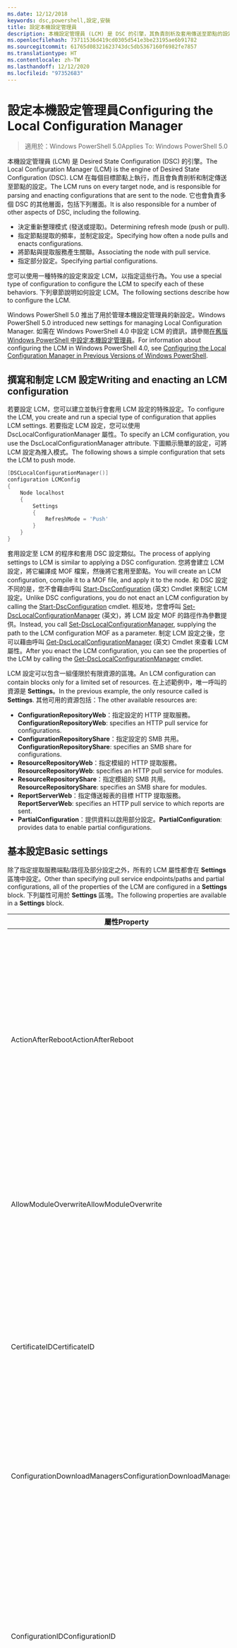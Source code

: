 ```yaml
---
ms.date: 12/12/2018
keywords: dsc,powershell,設定,安裝
title: 設定本機設定管理員
description: 本機設定管理員 (LCM) 是 DSC 的引擎，其負責剖析及套用傳送至節點的設定。
ms.openlocfilehash: 73711536d419cd0305d541e3be23195ae6b91782
ms.sourcegitcommit: 61765d08321623743dc5db5367160f6982fe7857
ms.translationtype: HT
ms.contentlocale: zh-TW
ms.lasthandoff: 12/12/2020
ms.locfileid: "97352683"
---
```

# <a name="configuring-the-local-configuration-manager"></a><span data-ttu-id="28ead-104">設定本機設定管理員</span><span class="sxs-lookup"><span data-stu-id="28ead-104">Configuring the Local Configuration Manager</span></span>

> <span data-ttu-id="28ead-105">適用於：Windows PowerShell 5.0</span><span class="sxs-lookup"><span data-stu-id="28ead-105">Applies To: Windows PowerShell 5.0</span></span>

<span data-ttu-id="28ead-106">本機設定管理員 (LCM) 是 Desired State Configuration (DSC) 的引擎。</span><span class="sxs-lookup"><span data-stu-id="28ead-106">The Local Configuration Manager (LCM) is the engine of Desired State Configuration (DSC).</span></span> <span data-ttu-id="28ead-107">LCM 在每個目標節點上執行，而且會負責剖析和制定傳送至節點的設定。</span><span class="sxs-lookup"><span data-stu-id="28ead-107">The LCM runs on every target node, and is responsible for parsing and enacting configurations that are sent to the node.</span></span> <span data-ttu-id="28ead-108">它也會負責多個 DSC 的其他層面，包括下列層面。</span><span class="sxs-lookup"><span data-stu-id="28ead-108">It is also responsible for a number of other aspects of DSC, including the following.</span></span>

- <span data-ttu-id="28ead-109">決定重新整理模式 (發送或提取)。</span><span class="sxs-lookup"><span data-stu-id="28ead-109">Determining refresh mode (push or pull).</span></span>
- <span data-ttu-id="28ead-110">指定節點提取的頻率，並制定設定。</span><span class="sxs-lookup"><span data-stu-id="28ead-110">Specifying how often a node pulls and enacts configurations.</span></span>
- <span data-ttu-id="28ead-111">將節點與提取服務產生關聯。</span><span class="sxs-lookup"><span data-stu-id="28ead-111">Associating the node with pull service.</span></span>
- <span data-ttu-id="28ead-112">指定部分設定。</span><span class="sxs-lookup"><span data-stu-id="28ead-112">Specifying partial configurations.</span></span>

<span data-ttu-id="28ead-113">您可以使用一種特殊的設定來設定 LCM，以指定這些行為。</span><span class="sxs-lookup"><span data-stu-id="28ead-113">You use a special type of configuration to configure the LCM to specify each of these behaviors.</span></span> <span data-ttu-id="28ead-114">下列章節說明如何設定 LCM。</span><span class="sxs-lookup"><span data-stu-id="28ead-114">The following sections describe how to configure the LCM.</span></span>

<span data-ttu-id="28ead-115">Windows PowerShell 5.0 推出了用於管理本機設定管理員的新設定。</span><span class="sxs-lookup"><span data-stu-id="28ead-115">Windows PowerShell 5.0 introduced new settings for managing Local Configuration Manager.</span></span> <span data-ttu-id="28ead-116">如需在 Windows PowerShell 4.0 中設定 LCM 的資訊，請參閱[在舊版 Windows PowerShell 中設定本機設定管理員](metaconfig4.md)。</span><span class="sxs-lookup"><span data-stu-id="28ead-116">For information about configuring the LCM in Windows PowerShell 4.0, see [Configuring the Local Configuration Manager in Previous Versions of Windows PowerShell](metaconfig4.md).</span></span>

## <a name="writing-and-enacting-an-lcm-configuration"></a><span data-ttu-id="28ead-117">撰寫和制定 LCM 設定</span><span class="sxs-lookup"><span data-stu-id="28ead-117">Writing and enacting an LCM configuration</span></span>

<span data-ttu-id="28ead-118">若要設定 LCM，您可以建立並執行會套用 LCM 設定的特殊設定。</span><span class="sxs-lookup"><span data-stu-id="28ead-118">To configure the LCM, you create and run a special type of configuration that applies LCM settings.</span></span>
<span data-ttu-id="28ead-119">若要指定 LCM 設定，您可以使用 DscLocalConfigurationManager 屬性。</span><span class="sxs-lookup"><span data-stu-id="28ead-119">To specify an LCM configuration, you use the DscLocalConfigurationManager attribute.</span></span> <span data-ttu-id="28ead-120">下圖顯示簡單的設定，可將 LCM 設定為推入模式。</span><span class="sxs-lookup"><span data-stu-id="28ead-120">The following shows a simple configuration that sets the LCM to push mode.</span></span>

```powershell
[DSCLocalConfigurationManager()]
configuration LCMConfig
{
    Node localhost
    {
        Settings
        {
            RefreshMode = 'Push'
        }
    }
}
```

<span data-ttu-id="28ead-121">套用設定至 LCM 的程序和套用 DSC 設定類似。</span><span class="sxs-lookup"><span data-stu-id="28ead-121">The process of applying settings to LCM is similar to applying a DSC configuration.</span></span> <span data-ttu-id="28ead-122">您將會建立 LCM 設定，將它編譯成 MOF 檔案，然後將它套用至節點。</span><span class="sxs-lookup"><span data-stu-id="28ead-122">You will create an LCM configuration, compile it to a MOF file, and apply it to the node.</span></span> <span data-ttu-id="28ead-123">和 DSC 設定不同的是，您不會藉由呼叫 [Start-DscConfiguration](/powershell/module/psdesiredstateconfiguration/start-dscconfiguration) \(英文\) Cmdlet 來制定 LCM 設定。</span><span class="sxs-lookup"><span data-stu-id="28ead-123">Unlike DSC configurations, you do not enact an LCM configuration by calling the [Start-DscConfiguration](/powershell/module/psdesiredstateconfiguration/start-dscconfiguration) cmdlet.</span></span> <span data-ttu-id="28ead-124">相反地，您會呼叫 [Set-DscLocalConfigurationManager](/powershell/module/PSDesiredStateConfiguration/Set-DscLocalConfigurationManager) \(英文\)，將 LCM 設定 MOF 的路徑作為參數提供。</span><span class="sxs-lookup"><span data-stu-id="28ead-124">Instead, you call [Set-DscLocalConfigurationManager](/powershell/module/PSDesiredStateConfiguration/Set-DscLocalConfigurationManager), supplying the path to the LCM configuration MOF as a parameter.</span></span> <span data-ttu-id="28ead-125">制定 LCM 設定之後，您可以藉由呼叫 [Get-DscLocalConfigurationManager](/powershell/module/PSDesiredStateConfiguration/Get-DscLocalConfigurationManager) \(英文\) Cmdlet 來查看 LCM 屬性。</span><span class="sxs-lookup"><span data-stu-id="28ead-125">After you enact the LCM configuration, you can see the properties of the LCM by calling the [Get-DscLocalConfigurationManager](/powershell/module/PSDesiredStateConfiguration/Get-DscLocalConfigurationManager) cmdlet.</span></span>

<span data-ttu-id="28ead-126">LCM 設定可以包含一組僅限於有限資源的區塊。</span><span class="sxs-lookup"><span data-stu-id="28ead-126">An LCM configuration can contain blocks only for a limited set of resources.</span></span> <span data-ttu-id="28ead-127">在上述範例中，唯一呼叫的資源是 **Settings**。</span><span class="sxs-lookup"><span data-stu-id="28ead-127">In the previous example, the only resource called is **Settings**.</span></span> <span data-ttu-id="28ead-128">其他可用的資源包括：</span><span class="sxs-lookup"><span data-stu-id="28ead-128">The other available resources are:</span></span>

- <span data-ttu-id="28ead-129">**ConfigurationRepositoryWeb**：指定設定的 HTTP 提取服務。</span><span class="sxs-lookup"><span data-stu-id="28ead-129">**ConfigurationRepositoryWeb**: specifies an HTTP pull service for configurations.</span></span>
- <span data-ttu-id="28ead-130">**ConfigurationRepositoryShare**：指定設定的 SMB 共用。</span><span class="sxs-lookup"><span data-stu-id="28ead-130">**ConfigurationRepositoryShare**: specifies an SMB share for configurations.</span></span>
- <span data-ttu-id="28ead-131">**ResourceRepositoryWeb**：指定模組的 HTTP 提取服務。</span><span class="sxs-lookup"><span data-stu-id="28ead-131">**ResourceRepositoryWeb**: specifies an HTTP pull service for modules.</span></span>
- <span data-ttu-id="28ead-132">**ResourceRepositoryShare**：指定模組的 SMB 共用。</span><span class="sxs-lookup"><span data-stu-id="28ead-132">**ResourceRepositoryShare**: specifies an SMB share for modules.</span></span>
- <span data-ttu-id="28ead-133">**ReportServerWeb**：指定傳送報表的目標 HTTP 提取服務。</span><span class="sxs-lookup"><span data-stu-id="28ead-133">**ReportServerWeb**: specifies an HTTP pull service to which reports are sent.</span></span>
- <span data-ttu-id="28ead-134">**PartialConfiguration**：提供資料以啟用部分設定。</span><span class="sxs-lookup"><span data-stu-id="28ead-134">**PartialConfiguration**: provides data to enable partial configurations.</span></span>

## <a name="basic-settings"></a><span data-ttu-id="28ead-135">基本設定</span><span class="sxs-lookup"><span data-stu-id="28ead-135">Basic settings</span></span>

<span data-ttu-id="28ead-136">除了指定提取服務端點/路徑及部分設定之外，所有的 LCM 屬性都會在 **Settings** 區塊中設定。</span><span class="sxs-lookup"><span data-stu-id="28ead-136">Other than specifying pull service endpoints/paths and partial configurations, all of the properties of the LCM are configured in a **Settings** block.</span></span> <span data-ttu-id="28ead-137">下列屬性可用於 **Settings** 區塊。</span><span class="sxs-lookup"><span data-stu-id="28ead-137">The following properties are available in a **Settings** block.</span></span>

|  <span data-ttu-id="28ead-138">屬性</span><span class="sxs-lookup"><span data-stu-id="28ead-138">Property</span></span>  |  <span data-ttu-id="28ead-139">類型</span><span class="sxs-lookup"><span data-stu-id="28ead-139">Type</span></span>  |  <span data-ttu-id="28ead-140">描述</span><span class="sxs-lookup"><span data-stu-id="28ead-140">Description</span></span>   |
|----------- |------- |--------------- |
| <span data-ttu-id="28ead-141">ActionAfterReboot</span><span class="sxs-lookup"><span data-stu-id="28ead-141">ActionAfterReboot</span></span>| <span data-ttu-id="28ead-142">字串</span><span class="sxs-lookup"><span data-stu-id="28ead-142">string</span></span>| <span data-ttu-id="28ead-143">指定套用設定期間在重新開機後的動作。</span><span class="sxs-lookup"><span data-stu-id="28ead-143">Specifies what happens after a reboot during the application of a configuration.</span></span> <span data-ttu-id="28ead-144">可能的值為 __"ContinueConfiguration"__ 和 __"StopConfiguration"__ 。</span><span class="sxs-lookup"><span data-stu-id="28ead-144">The possible values are __"ContinueConfiguration"__ and __"StopConfiguration"__.</span></span> <ul><li> <span data-ttu-id="28ead-145">__ContinueConfiguration__：機器重新開機後繼續套用目前的設定。</span><span class="sxs-lookup"><span data-stu-id="28ead-145">__ContinueConfiguration__: Continue applying the current configuration after machine reboot.</span></span> <span data-ttu-id="28ead-146">這是預設值。</span><span class="sxs-lookup"><span data-stu-id="28ead-146">This is the default value</span></span></li><li><span data-ttu-id="28ead-147">__StopConfiguration__：機器重新開機後停止目前的設定。</span><span class="sxs-lookup"><span data-stu-id="28ead-147">__StopConfiguration__: Stop the current configuration after machine reboot.</span></span></li></ul>|
| <span data-ttu-id="28ead-148">AllowModuleOverwrite</span><span class="sxs-lookup"><span data-stu-id="28ead-148">AllowModuleOverwrite</span></span>| <span data-ttu-id="28ead-149">bool</span><span class="sxs-lookup"><span data-stu-id="28ead-149">bool</span></span>| <span data-ttu-id="28ead-150">若允許以自提取服務下載的新設定覆寫目標節點上的舊設定，即為 __$TRUE__。</span><span class="sxs-lookup"><span data-stu-id="28ead-150">__$TRUE__ if new configurations downloaded from the pull service are allowed to overwrite the old ones on the target node.</span></span> <span data-ttu-id="28ead-151">否則為 $FALSE。</span><span class="sxs-lookup"><span data-stu-id="28ead-151">Otherwise, $FALSE.</span></span>|
| <span data-ttu-id="28ead-152">CertificateID</span><span class="sxs-lookup"><span data-stu-id="28ead-152">CertificateID</span></span>| <span data-ttu-id="28ead-153">字串</span><span class="sxs-lookup"><span data-stu-id="28ead-153">string</span></span>| <span data-ttu-id="28ead-154">憑證指紋，用來保護在設定中傳遞的憑證。</span><span class="sxs-lookup"><span data-stu-id="28ead-154">The thumbprint of a certificate used to secure credentials passed in a configuration.</span></span> <span data-ttu-id="28ead-155">如需詳細資訊，請參閱 [Want to secure credentials in Windows PowerShell Desired State Configuration (需要保護 Windows PowerShell 預期狀態設定的憑證嗎？)](https://devblogs.microsoft.com/powershell/want-to-secure-credentials-in-windows-powershell-desired-state-configuration/)。</span><span class="sxs-lookup"><span data-stu-id="28ead-155">For more information see [Want to secure credentials in Windows PowerShell Desired State Configuration?](https://devblogs.microsoft.com/powershell/want-to-secure-credentials-in-windows-powershell-desired-state-configuration/).</span></span> <br> <span data-ttu-id="28ead-156">__注意：__ 若使用 Azure 自動化 DSC 提取服務，系統會自動管理此設定。</span><span class="sxs-lookup"><span data-stu-id="28ead-156">__Note:__ this is managed automatically if using Azure Automation DSC pull service.</span></span>|
| <span data-ttu-id="28ead-157">ConfigurationDownloadManagers</span><span class="sxs-lookup"><span data-stu-id="28ead-157">ConfigurationDownloadManagers</span></span>| <span data-ttu-id="28ead-158">CimInstance[]</span><span class="sxs-lookup"><span data-stu-id="28ead-158">CimInstance[]</span></span>| <span data-ttu-id="28ead-159">已過時。</span><span class="sxs-lookup"><span data-stu-id="28ead-159">Obsolete.</span></span> <span data-ttu-id="28ead-160">使用 __ConfigurationRepositoryWeb__ 和 __ConfigurationRepositoryShare__ 區塊來定義設定提取服務端點。</span><span class="sxs-lookup"><span data-stu-id="28ead-160">Use __ConfigurationRepositoryWeb__ and __ConfigurationRepositoryShare__ blocks to define configuration pull service endpoints.</span></span>|
| <span data-ttu-id="28ead-161">ConfigurationID</span><span class="sxs-lookup"><span data-stu-id="28ead-161">ConfigurationID</span></span>| <span data-ttu-id="28ead-162">字串</span><span class="sxs-lookup"><span data-stu-id="28ead-162">string</span></span>| <span data-ttu-id="28ead-163">用於與較舊提取服務版本之間的回溯相容性。</span><span class="sxs-lookup"><span data-stu-id="28ead-163">For backwards compatibility with older pull service versions.</span></span> <span data-ttu-id="28ead-164">識別要從提取服務取得之設定檔的 GUID。</span><span class="sxs-lookup"><span data-stu-id="28ead-164">A GUID that identifies the configuration file to get from a pull service.</span></span> <span data-ttu-id="28ead-165">如果設定 MOF 的名稱為 ConfigurationID.mof，節點將會在提取服務上提取設定。</span><span class="sxs-lookup"><span data-stu-id="28ead-165">The node will pull configurations on the pull service if the name of the configuration MOF is named ConfigurationID.mof.</span></span><br> <span data-ttu-id="28ead-166">__注意：__ 如果您設定這個屬性，將無法使用 __RegistrationKey__ 向提取服務註冊節點。</span><span class="sxs-lookup"><span data-stu-id="28ead-166">__Note:__ If you set this property, registering the node with a pull service by using __RegistrationKey__ does not work.</span></span> <span data-ttu-id="28ead-167">如需詳細資訊，請參閱[以設定名稱設定提取用戶端](../pull-server/pullClientConfigNames.md)。</span><span class="sxs-lookup"><span data-stu-id="28ead-167">For more information, see [Setting up a pull client with configuration names](../pull-server/pullClientConfigNames.md).</span></span>|
| <span data-ttu-id="28ead-168">ConfigurationMode</span><span class="sxs-lookup"><span data-stu-id="28ead-168">ConfigurationMode</span></span>| <span data-ttu-id="28ead-169">字串</span><span class="sxs-lookup"><span data-stu-id="28ead-169">string</span></span> | <span data-ttu-id="28ead-170">指定 LCM 實際上如何將設定套用至目標節點。</span><span class="sxs-lookup"><span data-stu-id="28ead-170">Specifies how the LCM actually applies the configuration to the target nodes.</span></span> <span data-ttu-id="28ead-171">可能的值為 __"ApplyOnly"__ 、 __"ApplyAndMonitor"__ 和 __"ApplyAndAutoCorrect"__ 。</span><span class="sxs-lookup"><span data-stu-id="28ead-171">Possible values are __"ApplyOnly"__,__"ApplyAndMonitor"__, and __"ApplyAndAutoCorrect"__.</span></span> <ul><li><span data-ttu-id="28ead-172">__ApplyOnly__：除非將新設定推送至目標節點，或是從服務提取新設定時，否則，DSC 會套用設定且不執行任何進一步的動作。</span><span class="sxs-lookup"><span data-stu-id="28ead-172">__ApplyOnly__: DSC applies the configuration and does nothing further unless a new configuration is pushed to the target node or when a new configuration is pulled from a service.</span></span> <span data-ttu-id="28ead-173">初始套用新的設定之後，DSC 不會檢查先前設定的狀態是否漂移。</span><span class="sxs-lookup"><span data-stu-id="28ead-173">After initial application of a new configuration, DSC does not check for drift from a previously configured state.</span></span> <span data-ttu-id="28ead-174">請注意，在 __ApplyOnly__ 生效之前，DSC 不斷嘗試套用此組態，直到成功為止 。</span><span class="sxs-lookup"><span data-stu-id="28ead-174">Note that DSC will attempt to apply the configuration until it is successful before __ApplyOnly__ takes effect.</span></span> </li><li> <span data-ttu-id="28ead-175">__ApplyAndMonitor__：這是預設值。</span><span class="sxs-lookup"><span data-stu-id="28ead-175">__ApplyAndMonitor__: This is the default value.</span></span> <span data-ttu-id="28ead-176">LCM 會套用任何新的設定。</span><span class="sxs-lookup"><span data-stu-id="28ead-176">The LCM applies any new configurations.</span></span> <span data-ttu-id="28ead-177">初始套用新設定之後，如果目標節點從所需狀態漂移，DSC 會在記錄中報告差異。</span><span class="sxs-lookup"><span data-stu-id="28ead-177">After initial application of a new configuration, if the target node drifts from the desired state, DSC reports the discrepancy in logs.</span></span> <span data-ttu-id="28ead-178">請注意，在 __ApplyAndMonitor__ 生效之前，DSC 不斷嘗試套用此組態，直到成功為止 。</span><span class="sxs-lookup"><span data-stu-id="28ead-178">Note that DSC will attempt to apply the configuration until it is successful before __ApplyAndMonitor__ takes effect.</span></span></li><li><span data-ttu-id="28ead-179">__ApplyAndAutoCorrect__：DSC 會套用任何新設定。</span><span class="sxs-lookup"><span data-stu-id="28ead-179">__ApplyAndAutoCorrect__: DSC applies any new configurations.</span></span> <span data-ttu-id="28ead-180">第一次套用新設定之後，如果目標節點偏離預期狀態，則 DSC 會報告記錄檔中的差異，然後重新套用目前設定。</span><span class="sxs-lookup"><span data-stu-id="28ead-180">After initial application of a new configuration, if the target node drifts from the desired state, DSC reports the discrepancy in logs, and then re-applies the current configuration.</span></span></li></ul>|
| <span data-ttu-id="28ead-181">ConfigurationModeFrequencyMins</span><span class="sxs-lookup"><span data-stu-id="28ead-181">ConfigurationModeFrequencyMins</span></span>| <span data-ttu-id="28ead-182">UInt32</span><span class="sxs-lookup"><span data-stu-id="28ead-182">UInt32</span></span>| <span data-ttu-id="28ead-183">檢查並套用目前設定的頻率 (以分鐘為單位)。</span><span class="sxs-lookup"><span data-stu-id="28ead-183">How often, in minutes, the current configuration is checked and applied.</span></span> <span data-ttu-id="28ead-184">如果 ConfigurationMode 屬性設定為 ApplyOnly，就會忽略這個屬性。</span><span class="sxs-lookup"><span data-stu-id="28ead-184">This property is ignored if the ConfigurationMode property is set to ApplyOnly.</span></span> <span data-ttu-id="28ead-185">預設值為 15。</span><span class="sxs-lookup"><span data-stu-id="28ead-185">The default value is 15.</span></span>|
| <span data-ttu-id="28ead-186">DebugMode</span><span class="sxs-lookup"><span data-stu-id="28ead-186">DebugMode</span></span>| <span data-ttu-id="28ead-187">字串</span><span class="sxs-lookup"><span data-stu-id="28ead-187">string</span></span>| <span data-ttu-id="28ead-188">可能的值為 __None__、__ForceModuleImport__ 和 __All__。</span><span class="sxs-lookup"><span data-stu-id="28ead-188">Possible values are __None__, __ForceModuleImport__, and __All__.</span></span> <ul><li><span data-ttu-id="28ead-189">設為 __None__ 會使用快取資源。</span><span class="sxs-lookup"><span data-stu-id="28ead-189">Set to __None__ to use cached resources.</span></span> <span data-ttu-id="28ead-190">這是預設，而且應該用於實際執行的案例。</span><span class="sxs-lookup"><span data-stu-id="28ead-190">This is the default and should be used in production scenarios.</span></span></li><li><span data-ttu-id="28ead-191">設為 __ForceModuleImport__，會導致 LCM 重新載入任何 DSC 資源模組，即使先前已載入這些模組並已快取。</span><span class="sxs-lookup"><span data-stu-id="28ead-191">Setting to __ForceModuleImport__, causes the LCM to reload any DSC resource modules, even if they have been previously loaded and cached.</span></span> <span data-ttu-id="28ead-192">這會影響 DSC 作業的效能，因為每個模組會在使用時重新載入。</span><span class="sxs-lookup"><span data-stu-id="28ead-192">This impacts the performance of DSC operations as each module is reloaded on use.</span></span> <span data-ttu-id="28ead-193">通常會在為資源偵錯時使用此值</span><span class="sxs-lookup"><span data-stu-id="28ead-193">Typically you would use this value while debugging a resource</span></span></li><li><span data-ttu-id="28ead-194">在這一版本中，__All__ 與 __ForceModuleImport__ 相同</span><span class="sxs-lookup"><span data-stu-id="28ead-194">In this release, __All__ is same as __ForceModuleImport__</span></span></li></ul> |
| <span data-ttu-id="28ead-195">RebootNodeIfNeeded</span><span class="sxs-lookup"><span data-stu-id="28ead-195">RebootNodeIfNeeded</span></span>| <span data-ttu-id="28ead-196">bool</span><span class="sxs-lookup"><span data-stu-id="28ead-196">bool</span></span>| <span data-ttu-id="28ead-197">將此設為 `$true`，以允許資源使用 `$global:DSCMachineStatus` 旗標來重新啟動節點。</span><span class="sxs-lookup"><span data-stu-id="28ead-197">Set this to `$true` to allow resources to reboot the Node using the `$global:DSCMachineStatus` flag.</span></span> <span data-ttu-id="28ead-198">否則，您將必須手動重新啟動任何設定所需的節點。</span><span class="sxs-lookup"><span data-stu-id="28ead-198">Otherwise, you will have to manually reboot the node for any configuration that requires it.</span></span> <span data-ttu-id="28ead-199">預設值是 `$false`。</span><span class="sxs-lookup"><span data-stu-id="28ead-199">The default value is `$false`.</span></span> <span data-ttu-id="28ead-200">若要在重新啟動條件是由 DSC 以外項目 (例如 Windows Installer) 所制定的情況下使用此設定，請將此設定與 [ComputerManagementDsc](https://github.com/PowerShell/ComputerManagementDsc) 中的 __PendingReboot__ 模組結合。</span><span class="sxs-lookup"><span data-stu-id="28ead-200">To use this setting when a reboot condition is enacted by something other than DSC (such as Windows Installer), combine this setting with the __PendingReboot__ resource in the [ComputerManagementDsc](https://github.com/PowerShell/ComputerManagementDsc) module.</span></span>|
| <span data-ttu-id="28ead-201">RefreshMode</span><span class="sxs-lookup"><span data-stu-id="28ead-201">RefreshMode</span></span>| <span data-ttu-id="28ead-202">字串</span><span class="sxs-lookup"><span data-stu-id="28ead-202">string</span></span>| <span data-ttu-id="28ead-203">指定 LCM 取得設定的方式。</span><span class="sxs-lookup"><span data-stu-id="28ead-203">Specifies how the LCM gets configurations.</span></span> <span data-ttu-id="28ead-204">可能的值為 __"Disabled"__ 、 __"Push"__ 和 __"Pull"__ 。</span><span class="sxs-lookup"><span data-stu-id="28ead-204">The possible values are __"Disabled"__, __"Push"__, and __"Pull"__.</span></span> <ul><li><span data-ttu-id="28ead-205">__Disabled__：為此節點停用 DSC 設定。</span><span class="sxs-lookup"><span data-stu-id="28ead-205">__Disabled__: DSC configurations are disabled for this node.</span></span></li><li> <span data-ttu-id="28ead-206">__Push__：藉由呼叫 [Start-DscConfiguration](/powershell/module/psdesiredstateconfiguration/start-dscconfiguration) Cmdlet 來初始設定。</span><span class="sxs-lookup"><span data-stu-id="28ead-206">__Push__: Configurations are initiated by calling the [Start-DscConfiguration](/powershell/module/psdesiredstateconfiguration/start-dscconfiguration) cmdlet.</span></span> <span data-ttu-id="28ead-207">設定會立即套用至節點。</span><span class="sxs-lookup"><span data-stu-id="28ead-207">The configuration is applied immediately to the node.</span></span> <span data-ttu-id="28ead-208">這是預設值。</span><span class="sxs-lookup"><span data-stu-id="28ead-208">This is the default value.</span></span></li><li><span data-ttu-id="28ead-209">__Pull__：將節點設定為定期檢查來自提取服務或 SMB 路徑的設定。</span><span class="sxs-lookup"><span data-stu-id="28ead-209">__Pull:__ The node is configured to regularly check for configurations from a pull service or SMB path.</span></span> <span data-ttu-id="28ead-210">如果這個屬性設為 __Pull__，您必須在 __ConfigurationRepositoryWeb__ 或 __ConfigurationRepositoryShare__ 區塊中指定 HTTP (服務) 或 SMB (共用) 路徑。</span><span class="sxs-lookup"><span data-stu-id="28ead-210">If this property is set to __Pull__, you must specify an HTTP (service) or SMB (share) path in a __ConfigurationRepositoryWeb__ or __ConfigurationRepositoryShare__ block.</span></span></li></ul>|
| <span data-ttu-id="28ead-211">RefreshFrequencyMins</span><span class="sxs-lookup"><span data-stu-id="28ead-211">RefreshFrequencyMins</span></span>| <span data-ttu-id="28ead-212">Uint32</span><span class="sxs-lookup"><span data-stu-id="28ead-212">Uint32</span></span>| <span data-ttu-id="28ead-213">LCM 檢查提取服務以取得更新設定並針對漂移檢查本機設定的時間間隔 (以分鐘為單位)。</span><span class="sxs-lookup"><span data-stu-id="28ead-213">The time interval, in minutes, at which the LCM checks a pull service to get updated configurations and checks local configuration for drift.</span></span> <span data-ttu-id="28ead-214">無論是否已下載更新，都會套用設定。</span><span class="sxs-lookup"><span data-stu-id="28ead-214">The configuration is applied regardless of whether an update was downloaded.</span></span> <span data-ttu-id="28ead-215">如果 LCM 未在提取模式下設定，就會忽略此值。</span><span class="sxs-lookup"><span data-stu-id="28ead-215">This value is ignored if the LCM is not configured in pull mode.</span></span> <span data-ttu-id="28ead-216">預設值是 30。</span><span class="sxs-lookup"><span data-stu-id="28ead-216">The default value is 30.</span></span>|
| <span data-ttu-id="28ead-217">ReportManagers</span><span class="sxs-lookup"><span data-stu-id="28ead-217">ReportManagers</span></span>| <span data-ttu-id="28ead-218">CimInstance[]</span><span class="sxs-lookup"><span data-stu-id="28ead-218">CimInstance[]</span></span>| <span data-ttu-id="28ead-219">已過時。</span><span class="sxs-lookup"><span data-stu-id="28ead-219">Obsolete.</span></span> <span data-ttu-id="28ead-220">使用 __ReportServerWeb__ 區塊來定義傳送報表資料至提取服務的端點。</span><span class="sxs-lookup"><span data-stu-id="28ead-220">Use __ReportServerWeb__ blocks to define an endpoint to send reporting data to a pull service.</span></span>|
| <span data-ttu-id="28ead-221">ResourceModuleManagers</span><span class="sxs-lookup"><span data-stu-id="28ead-221">ResourceModuleManagers</span></span>| <span data-ttu-id="28ead-222">CimInstance[]</span><span class="sxs-lookup"><span data-stu-id="28ead-222">CimInstance[]</span></span>| <span data-ttu-id="28ead-223">已過時。</span><span class="sxs-lookup"><span data-stu-id="28ead-223">Obsolete.</span></span> <span data-ttu-id="28ead-224">使用 __ResourceRepositoryWeb__ 和 __ResourceRepositoryShare__ 區塊來個別定義提取服務 HTTP 端點或 SMB 路徑。</span><span class="sxs-lookup"><span data-stu-id="28ead-224">Use __ResourceRepositoryWeb__ and __ResourceRepositoryShare__ blocks to define pull service HTTP endpoints or SMB paths, respectively.</span></span>|
| <span data-ttu-id="28ead-225">PartialConfigurations</span><span class="sxs-lookup"><span data-stu-id="28ead-225">PartialConfigurations</span></span>| <span data-ttu-id="28ead-226">CimInstance</span><span class="sxs-lookup"><span data-stu-id="28ead-226">CimInstance</span></span>| <span data-ttu-id="28ead-227">未實作。</span><span class="sxs-lookup"><span data-stu-id="28ead-227">Not implemented.</span></span> <span data-ttu-id="28ead-228">請勿使用。</span><span class="sxs-lookup"><span data-stu-id="28ead-228">Do not use.</span></span>|
| <span data-ttu-id="28ead-229">StatusRetentionTimeInDays</span><span class="sxs-lookup"><span data-stu-id="28ead-229">StatusRetentionTimeInDays</span></span> | <span data-ttu-id="28ead-230">UInt32</span><span class="sxs-lookup"><span data-stu-id="28ead-230">UInt32</span></span>| <span data-ttu-id="28ead-231">LCM 會保留目前設定狀態的天數。</span><span class="sxs-lookup"><span data-stu-id="28ead-231">The number of days the LCM keeps the status of the current configuration.</span></span>|

> [!NOTE]
> <span data-ttu-id="28ead-232">LCM 會根據以下項目，啟動 **ConfigurationModeFrequencyMins**：</span><span class="sxs-lookup"><span data-stu-id="28ead-232">The LCM starts the **ConfigurationModeFrequencyMins** cycle based on:</span></span>
>
> - <span data-ttu-id="28ead-233">已使用 `Set-DscLocalConfigurationManager` 套用變更為 **ConfigurationModeFrequencyMins** 的新中繼設定</span><span class="sxs-lookup"><span data-stu-id="28ead-233">A new metaconfig with a change to **ConfigurationModeFrequencyMins** is applied using `Set-DscLocalConfigurationManager`</span></span>
> - <span data-ttu-id="28ead-234">電腦重新啟動</span><span class="sxs-lookup"><span data-stu-id="28ead-234">A machine restart</span></span>
>
> <span data-ttu-id="28ead-235">針對任何計時器處理序發生當機的狀況，會在 30 秒內偵測該狀況，並重新啟動循環。</span><span class="sxs-lookup"><span data-stu-id="28ead-235">For any condition where the timer process experiences a crash, that will be detected within 30 seconds and the cycle will be restarted.</span></span> <span data-ttu-id="28ead-236">若此作業的期間超過所設定循環頻率，則下一個計時器便不會啟動，並可能使同時作業延遲啟動循環。</span><span class="sxs-lookup"><span data-stu-id="28ead-236">A concurrent operation could delay the cycle from being started, if the duration of this operation exceeds the configured cycle frequency, the next timer will not start.</span></span> <span data-ttu-id="28ead-237">例如，中繼設定已設定為 15 分鐘的提取頻率，而提取動作則在 T1 發生。</span><span class="sxs-lookup"><span data-stu-id="28ead-237">Example, the metaconfig is configured at a 15 minute pull frequency and a pull occurs at T1.</span></span> <span data-ttu-id="28ead-238">節點沒有在 16 分鐘內完成工作。</span><span class="sxs-lookup"><span data-stu-id="28ead-238">The Node does not finish work for 16 minutes.</span></span> <span data-ttu-id="28ead-239">這樣便會忽略第一個 15 分鐘循環，而下一個提取則會在 T1+15+15 時發生。</span><span class="sxs-lookup"><span data-stu-id="28ead-239">The first 15 minute cycle is ignored, and next pull will happen at T1+15+15.</span></span>
>
> <span data-ttu-id="28ead-240">提取案例中的原始意圖是 `RefreshFrequencyMins` 已設定為比 `ConfigurationModeFrequencyMins` 更長的時間。</span><span class="sxs-lookup"><span data-stu-id="28ead-240">The original intent in Pull scenarios was that the `RefreshFrequencyMins` is set to a longer time than the `ConfigurationModeFrequencyMins`.</span></span> <span data-ttu-id="28ead-241">本機設定主要會由 `ConfigurationModeFrequencyMins` 管理以避免設定漂移，而且會使用 `RefreshFrequencyMins` 來追蹤系統管理員所做的實際設定變更。</span><span class="sxs-lookup"><span data-stu-id="28ead-241">Local configurations would be manged primarily by `ConfigurationModeFrequencyMins` to avoid configuration drift and `RefreshFrequencyMins` is used to keep track of actual configuration changes made by administrator.</span></span>

## <a name="pull-service"></a><span data-ttu-id="28ead-242">提取服務</span><span class="sxs-lookup"><span data-stu-id="28ead-242">Pull service</span></span>

<span data-ttu-id="28ead-243">LCM 設定支援定義下列提取服務端點類型：</span><span class="sxs-lookup"><span data-stu-id="28ead-243">LCM configuration supports defining the following types of pull service endpoints:</span></span>

- <span data-ttu-id="28ead-244">**設定伺服器**：適用於 DSC 設定的存放庫。</span><span class="sxs-lookup"><span data-stu-id="28ead-244">**Configuration server**: A repository for DSC configurations.</span></span> <span data-ttu-id="28ead-245">使用 **ConfigurationRepositoryWeb** (適用於 Web 伺服器) 和 **ConfigurationRepositoryShare** (適用於 SMB 伺服器) 區塊來定義設定伺服器。</span><span class="sxs-lookup"><span data-stu-id="28ead-245">Define configuration servers by using **ConfigurationRepositoryWeb** (for web-based servers) and **ConfigurationRepositoryShare** (for SMB-based servers) blocks.</span></span>
- <span data-ttu-id="28ead-246">**資源伺服器**：封裝成 PowerShell 模組的 DSC 資源存放庫。</span><span class="sxs-lookup"><span data-stu-id="28ead-246">**Resource server**: A repository for DSC resources, packaged as PowerShell modules.</span></span> <span data-ttu-id="28ead-247">使用 **ResourceRepositoryWeb** (適用於 Web 伺服器) 和 **ResourceRepositoryShare** (適用於 SMB 伺服器) 區塊來定義資源伺服器。</span><span class="sxs-lookup"><span data-stu-id="28ead-247">Define resource servers by using **ResourceRepositoryWeb** (for web-based servers) and **ResourceRepositoryShare** (for SMB-based servers) blocks.</span></span>
- <span data-ttu-id="28ead-248">**報表伺服器**：DSC 傳送報表資料的目標服務。</span><span class="sxs-lookup"><span data-stu-id="28ead-248">**Report server**: A service that DSC sends report data to.</span></span> <span data-ttu-id="28ead-249">使用 **ReportServerWeb** 區塊來定義報表伺服器。</span><span class="sxs-lookup"><span data-stu-id="28ead-249">Define report servers by using **ReportServerWeb** blocks.</span></span> <span data-ttu-id="28ead-250">報表伺服器必須是 Web 服務。</span><span class="sxs-lookup"><span data-stu-id="28ead-250">A report server must be a web service.</span></span>

<span data-ttu-id="28ead-251">如需提取服務的詳細資訊，請參閱 [Desired State Configuration 提取服務](../pull-server/pullServer.md)。</span><span class="sxs-lookup"><span data-stu-id="28ead-251">For more details on pull service see, [Desired State Configuration Pull Service](../pull-server/pullServer.md).</span></span>

## <a name="configuration-server-blocks"></a><span data-ttu-id="28ead-252">設定伺服器區塊</span><span class="sxs-lookup"><span data-stu-id="28ead-252">Configuration server blocks</span></span>

<span data-ttu-id="28ead-253">若要定義 Web 設定伺服器，請建立 **ConfigurationRepositoryWeb** 區塊。</span><span class="sxs-lookup"><span data-stu-id="28ead-253">To define a web-based configuration server, you create a **ConfigurationRepositoryWeb** block.</span></span> <span data-ttu-id="28ead-254">**ConfigurationRepositoryWeb** 定義下列屬性。</span><span class="sxs-lookup"><span data-stu-id="28ead-254">A **ConfigurationRepositoryWeb** defines the following properties.</span></span>

|<span data-ttu-id="28ead-255">屬性</span><span class="sxs-lookup"><span data-stu-id="28ead-255">Property</span></span>|<span data-ttu-id="28ead-256">類型</span><span class="sxs-lookup"><span data-stu-id="28ead-256">Type</span></span>|<span data-ttu-id="28ead-257">描述</span><span class="sxs-lookup"><span data-stu-id="28ead-257">Description</span></span>|
|---|---|---|
|<span data-ttu-id="28ead-258">AllowUnsecureConnection</span><span class="sxs-lookup"><span data-stu-id="28ead-258">AllowUnsecureConnection</span></span>|<span data-ttu-id="28ead-259">bool</span><span class="sxs-lookup"><span data-stu-id="28ead-259">bool</span></span>|<span data-ttu-id="28ead-260">設為 **$TRUE** 即允許從節點到伺服器的未經驗證連線。</span><span class="sxs-lookup"><span data-stu-id="28ead-260">Set to **$TRUE** to allow connections from the node to the server without authentication.</span></span> <span data-ttu-id="28ead-261">設為 **$FALSE** 表示需要驗證。</span><span class="sxs-lookup"><span data-stu-id="28ead-261">Set to **$FALSE** to require authentication.</span></span>|
|<span data-ttu-id="28ead-262">CertificateID</span><span class="sxs-lookup"><span data-stu-id="28ead-262">CertificateID</span></span>|<span data-ttu-id="28ead-263">字串</span><span class="sxs-lookup"><span data-stu-id="28ead-263">string</span></span>|<span data-ttu-id="28ead-264">用來向伺服器驗證的憑證指紋。</span><span class="sxs-lookup"><span data-stu-id="28ead-264">The thumbprint of a certificate used to authenticate to the server.</span></span>|
|<span data-ttu-id="28ead-265">ConfigurationNames</span><span class="sxs-lookup"><span data-stu-id="28ead-265">ConfigurationNames</span></span>|<span data-ttu-id="28ead-266">String[]</span><span class="sxs-lookup"><span data-stu-id="28ead-266">String[]</span></span>|<span data-ttu-id="28ead-267">要由目標節點提取之設定名稱的陣列。</span><span class="sxs-lookup"><span data-stu-id="28ead-267">An array of names of configurations to be pulled by the target node.</span></span> <span data-ttu-id="28ead-268">僅有在使用 **RegistrationKey** 向提取服務註冊節點時，才會使用這些設定。</span><span class="sxs-lookup"><span data-stu-id="28ead-268">These are used only if the node is registered with the pull service by using a **RegistrationKey**.</span></span> <span data-ttu-id="28ead-269">如需詳細資訊，請參閱[以設定名稱設定提取用戶端](../pull-server/pullClientConfigNames.md)。</span><span class="sxs-lookup"><span data-stu-id="28ead-269">For more information, see [Setting up a pull client with configuration names](../pull-server/pullClientConfigNames.md).</span></span>|
|<span data-ttu-id="28ead-270">RegistrationKey</span><span class="sxs-lookup"><span data-stu-id="28ead-270">RegistrationKey</span></span>|<span data-ttu-id="28ead-271">字串</span><span class="sxs-lookup"><span data-stu-id="28ead-271">string</span></span>|<span data-ttu-id="28ead-272">向提取服務註冊節點的 GUID。</span><span class="sxs-lookup"><span data-stu-id="28ead-272">A GUID that registers the node with the pull service.</span></span> <span data-ttu-id="28ead-273">如需詳細資訊，請參閱[以設定名稱設定提取用戶端](../pull-server/pullClientConfigNames.md)。</span><span class="sxs-lookup"><span data-stu-id="28ead-273">For more information, see [Setting up a pull client with configuration names](../pull-server/pullClientConfigNames.md).</span></span>|
|<span data-ttu-id="28ead-274">ServerURL</span><span class="sxs-lookup"><span data-stu-id="28ead-274">ServerURL</span></span>|<span data-ttu-id="28ead-275">字串</span><span class="sxs-lookup"><span data-stu-id="28ead-275">string</span></span>|<span data-ttu-id="28ead-276">設定服務的 URL。</span><span class="sxs-lookup"><span data-stu-id="28ead-276">The URL of the configuration service.</span></span>|
|<span data-ttu-id="28ead-277">ProxyURL\*</span><span class="sxs-lookup"><span data-stu-id="28ead-277">ProxyURL\*</span></span>|<span data-ttu-id="28ead-278">字串</span><span class="sxs-lookup"><span data-stu-id="28ead-278">string</span></span>|<span data-ttu-id="28ead-279">與設定服務通訊時要使用的 HTTP Proxy URL。</span><span class="sxs-lookup"><span data-stu-id="28ead-279">The URL of the http proxy to use when communicating with the configuration service.</span></span>|
|<span data-ttu-id="28ead-280">ProxyCredential\*</span><span class="sxs-lookup"><span data-stu-id="28ead-280">ProxyCredential\*</span></span>|<span data-ttu-id="28ead-281">pscredential</span><span class="sxs-lookup"><span data-stu-id="28ead-281">pscredential</span></span>|<span data-ttu-id="28ead-282">要用於 HTTP Proxy 的認證。</span><span class="sxs-lookup"><span data-stu-id="28ead-282">Credential to use for the http proxy.</span></span>|

> [!NOTE]
> <span data-ttu-id="28ead-283">Windows 1809 版與更新版本中支援。</span><span class="sxs-lookup"><span data-stu-id="28ead-283">Supported in Windows versions 1809 and later.</span></span>

<span data-ttu-id="28ead-284">如需能簡化針對內部部署節點設定 ConfigurationRepositoryWeb 值的範例指令碼，請參閱[產生 DSC 中繼設定](/azure/automation/automation-dsc-onboarding#generating-dsc-metaconfigurations)</span><span class="sxs-lookup"><span data-stu-id="28ead-284">An example script to simplify configuring the ConfigurationRepositoryWeb value for on-premises nodes is available - see [Generating DSC metaconfigurations](/azure/automation/automation-dsc-onboarding#generating-dsc-metaconfigurations)</span></span>

<span data-ttu-id="28ead-285">若要定義 SMB 設定伺服器，請建立 **ConfigurationRepositoryShare** 區塊。</span><span class="sxs-lookup"><span data-stu-id="28ead-285">To define an SMB-based configuration server, you create a **ConfigurationRepositoryShare** block.</span></span> <span data-ttu-id="28ead-286">**ConfigurationRepositoryShare** 定義下列屬性。</span><span class="sxs-lookup"><span data-stu-id="28ead-286">A **ConfigurationRepositoryShare** defines the following properties.</span></span>

|  <span data-ttu-id="28ead-287">屬性</span><span class="sxs-lookup"><span data-stu-id="28ead-287">Property</span></span>  |      <span data-ttu-id="28ead-288">類型</span><span class="sxs-lookup"><span data-stu-id="28ead-288">Type</span></span>       |                      <span data-ttu-id="28ead-289">描述</span><span class="sxs-lookup"><span data-stu-id="28ead-289">Description</span></span>                      |
| ---------- | --------------- | ----------------------------------------------------- |
| <span data-ttu-id="28ead-290">認證</span><span class="sxs-lookup"><span data-stu-id="28ead-290">Credential</span></span> | <span data-ttu-id="28ead-291">MSFT_Credential</span><span class="sxs-lookup"><span data-stu-id="28ead-291">MSFT_Credential</span></span> | <span data-ttu-id="28ead-292">用來向 SMB 驗證的認證。</span><span class="sxs-lookup"><span data-stu-id="28ead-292">The credential used to authenticate to the SMB share.</span></span> |
| <span data-ttu-id="28ead-293">SourcePath</span><span class="sxs-lookup"><span data-stu-id="28ead-293">SourcePath</span></span> | <span data-ttu-id="28ead-294">字串</span><span class="sxs-lookup"><span data-stu-id="28ead-294">string</span></span>          | <span data-ttu-id="28ead-295">SMB 共用的路徑。</span><span class="sxs-lookup"><span data-stu-id="28ead-295">The path of the SMB share.</span></span>                            |

## <a name="resource-server-blocks"></a><span data-ttu-id="28ead-296">資源伺服器區塊</span><span class="sxs-lookup"><span data-stu-id="28ead-296">Resource server blocks</span></span>

<span data-ttu-id="28ead-297">若要定義 Web 資源伺服器，請建立 **ResourceRepositoryWeb** 區塊。</span><span class="sxs-lookup"><span data-stu-id="28ead-297">To define a web-based resource server, you create a **ResourceRepositoryWeb** block.</span></span>
<span data-ttu-id="28ead-298">**ResourceRepositoryWeb** 定義下列屬性。</span><span class="sxs-lookup"><span data-stu-id="28ead-298">A **ResourceRepositoryWeb** defines the following properties.</span></span>

|        <span data-ttu-id="28ead-299">屬性</span><span class="sxs-lookup"><span data-stu-id="28ead-299">Property</span></span>         |     <span data-ttu-id="28ead-300">類型</span><span class="sxs-lookup"><span data-stu-id="28ead-300">Type</span></span>     |                                                              <span data-ttu-id="28ead-301">描述</span><span class="sxs-lookup"><span data-stu-id="28ead-301">Description</span></span>                                                               |
| ----------------------- | ------------ | -------------------------------------------------------------------------------------------------------------------------------------- |
| <span data-ttu-id="28ead-302">AllowUnsecureConnection</span><span class="sxs-lookup"><span data-stu-id="28ead-302">AllowUnsecureConnection</span></span> | <span data-ttu-id="28ead-303">bool</span><span class="sxs-lookup"><span data-stu-id="28ead-303">bool</span></span>         | <span data-ttu-id="28ead-304">設為 **$TRUE** 即允許從節點到伺服器的未經驗證連線。</span><span class="sxs-lookup"><span data-stu-id="28ead-304">Set to **$TRUE** to allow connections from the node to the server without authentication.</span></span> <span data-ttu-id="28ead-305">設為 **$FALSE** 表示需要驗證。</span><span class="sxs-lookup"><span data-stu-id="28ead-305">Set to **$FALSE** to require authentication.</span></span> |
| <span data-ttu-id="28ead-306">CertificateID</span><span class="sxs-lookup"><span data-stu-id="28ead-306">CertificateID</span></span>           | <span data-ttu-id="28ead-307">字串</span><span class="sxs-lookup"><span data-stu-id="28ead-307">string</span></span>       | <span data-ttu-id="28ead-308">用來向伺服器驗證的憑證指紋。</span><span class="sxs-lookup"><span data-stu-id="28ead-308">The thumbprint of a certificate used to authenticate to the server.</span></span>                                                                    |
| <span data-ttu-id="28ead-309">RegistrationKey</span><span class="sxs-lookup"><span data-stu-id="28ead-309">RegistrationKey</span></span>         | <span data-ttu-id="28ead-310">字串</span><span class="sxs-lookup"><span data-stu-id="28ead-310">string</span></span>       | <span data-ttu-id="28ead-311">向提取服務識別節點的 GUID。</span><span class="sxs-lookup"><span data-stu-id="28ead-311">A GUID that identifies the node to the pull service.</span></span>                                                                                   |
| <span data-ttu-id="28ead-312">ServerURL</span><span class="sxs-lookup"><span data-stu-id="28ead-312">ServerURL</span></span>               | <span data-ttu-id="28ead-313">字串</span><span class="sxs-lookup"><span data-stu-id="28ead-313">string</span></span>       | <span data-ttu-id="28ead-314">設定伺服器的 URL。</span><span class="sxs-lookup"><span data-stu-id="28ead-314">The URL of the configuration server.</span></span>                                                                                                   |
| <span data-ttu-id="28ead-315">ProxyURL\*</span><span class="sxs-lookup"><span data-stu-id="28ead-315">ProxyURL\*</span></span>               | <span data-ttu-id="28ead-316">字串</span><span class="sxs-lookup"><span data-stu-id="28ead-316">string</span></span>       | <span data-ttu-id="28ead-317">與設定服務通訊時要使用的 HTTP Proxy URL。</span><span class="sxs-lookup"><span data-stu-id="28ead-317">The URL of the http proxy to use when communicating with the configuration service.</span></span>                                                    |
| <span data-ttu-id="28ead-318">ProxyCredential\*</span><span class="sxs-lookup"><span data-stu-id="28ead-318">ProxyCredential\*</span></span>        | <span data-ttu-id="28ead-319">pscredential</span><span class="sxs-lookup"><span data-stu-id="28ead-319">pscredential</span></span> | <span data-ttu-id="28ead-320">要用於 HTTP Proxy 的認證。</span><span class="sxs-lookup"><span data-stu-id="28ead-320">Credential to use for the http proxy.</span></span>                                                                                                  |

> [!NOTE]
> <span data-ttu-id="28ead-321">Windows 1809 版與更新版本中支援。</span><span class="sxs-lookup"><span data-stu-id="28ead-321">Supported in Windows versions 1809 and later.</span></span>

<span data-ttu-id="28ead-322">如需能簡化針對內部部署節點設定 ResourceRepositoryWeb 值的範例指令碼，請參閱[產生 DSC 中繼設定](/azure/automation/automation-dsc-onboarding#generating-dsc-metaconfigurations)</span><span class="sxs-lookup"><span data-stu-id="28ead-322">An example script to simplify configuring the ResourceRepositoryWeb value for on-premises nodes is available - see [Generating DSC metaconfigurations](/azure/automation/automation-dsc-onboarding#generating-dsc-metaconfigurations)</span></span>

<span data-ttu-id="28ead-323">若要定義 SMB 資源伺服器，請建立 **ResourceRepositoryShare** 區塊。</span><span class="sxs-lookup"><span data-stu-id="28ead-323">To define an SMB-based resource server, you create a **ResourceRepositoryShare** block.</span></span>
<span data-ttu-id="28ead-324">**ResourceRepositoryShare** 定義下列屬性。</span><span class="sxs-lookup"><span data-stu-id="28ead-324">**ResourceRepositoryShare** defines the following properties.</span></span>

|<span data-ttu-id="28ead-325">屬性</span><span class="sxs-lookup"><span data-stu-id="28ead-325">Property</span></span>|<span data-ttu-id="28ead-326">類型</span><span class="sxs-lookup"><span data-stu-id="28ead-326">Type</span></span>|<span data-ttu-id="28ead-327">描述</span><span class="sxs-lookup"><span data-stu-id="28ead-327">Description</span></span>|
|---|---|---|
|<span data-ttu-id="28ead-328">認證</span><span class="sxs-lookup"><span data-stu-id="28ead-328">Credential</span></span>|<span data-ttu-id="28ead-329">MSFT_Credential</span><span class="sxs-lookup"><span data-stu-id="28ead-329">MSFT_Credential</span></span>|<span data-ttu-id="28ead-330">用來向 SMB 驗證的認證。</span><span class="sxs-lookup"><span data-stu-id="28ead-330">The credential used to authenticate to the SMB share.</span></span> <span data-ttu-id="28ead-331">如需傳遞認證的範例，請參閱[設定 SMB DSC 提取伺服器](../pull-server/pullServerSMB.md)</span><span class="sxs-lookup"><span data-stu-id="28ead-331">For an example of passing credentials, see [Setting up a DSC SMB pull server](../pull-server/pullServerSMB.md)</span></span>|
|<span data-ttu-id="28ead-332">SourcePath</span><span class="sxs-lookup"><span data-stu-id="28ead-332">SourcePath</span></span>|<span data-ttu-id="28ead-333">字串</span><span class="sxs-lookup"><span data-stu-id="28ead-333">string</span></span>|<span data-ttu-id="28ead-334">SMB 共用的路徑。</span><span class="sxs-lookup"><span data-stu-id="28ead-334">The path of the SMB share.</span></span>|

## <a name="report-server-blocks"></a><span data-ttu-id="28ead-335">報表伺服器區塊</span><span class="sxs-lookup"><span data-stu-id="28ead-335">Report server blocks</span></span>

<span data-ttu-id="28ead-336">若要定義報表伺服器，請建立 **ReportServerWeb** 區塊。</span><span class="sxs-lookup"><span data-stu-id="28ead-336">To define a report server, you create a **ReportServerWeb** block.</span></span> <span data-ttu-id="28ead-337">報表伺服器角色並不相容於以 SMB 為基礎的提取服務。</span><span class="sxs-lookup"><span data-stu-id="28ead-337">The report server role is not compatible with SMB based pull service.</span></span> <span data-ttu-id="28ead-338">**ReportServerWeb** 定義下列屬性。</span><span class="sxs-lookup"><span data-stu-id="28ead-338">**ReportServerWeb** defines the following properties.</span></span>

|        <span data-ttu-id="28ead-339">屬性</span><span class="sxs-lookup"><span data-stu-id="28ead-339">Property</span></span>         |     <span data-ttu-id="28ead-340">類型</span><span class="sxs-lookup"><span data-stu-id="28ead-340">Type</span></span>     |                                                              <span data-ttu-id="28ead-341">描述</span><span class="sxs-lookup"><span data-stu-id="28ead-341">Description</span></span>                                                               |
| ----------------------- | ------------ | -------------------------------------------------------------------------------------------------------------------------------------- |
| <span data-ttu-id="28ead-342">AllowUnsecureConnection</span><span class="sxs-lookup"><span data-stu-id="28ead-342">AllowUnsecureConnection</span></span> | <span data-ttu-id="28ead-343">bool</span><span class="sxs-lookup"><span data-stu-id="28ead-343">bool</span></span>         | <span data-ttu-id="28ead-344">設為 **$TRUE** 即允許從節點到伺服器的未經驗證連線。</span><span class="sxs-lookup"><span data-stu-id="28ead-344">Set to **$TRUE** to allow connections from the node to the server without authentication.</span></span> <span data-ttu-id="28ead-345">設為 **$FALSE** 表示需要驗證。</span><span class="sxs-lookup"><span data-stu-id="28ead-345">Set to **$FALSE** to require authentication.</span></span> |
| <span data-ttu-id="28ead-346">CertificateID</span><span class="sxs-lookup"><span data-stu-id="28ead-346">CertificateID</span></span>           | <span data-ttu-id="28ead-347">字串</span><span class="sxs-lookup"><span data-stu-id="28ead-347">string</span></span>       | <span data-ttu-id="28ead-348">用來向伺服器驗證的憑證指紋。</span><span class="sxs-lookup"><span data-stu-id="28ead-348">The thumbprint of a certificate used to authenticate to the server.</span></span>                                                                    |
| <span data-ttu-id="28ead-349">RegistrationKey</span><span class="sxs-lookup"><span data-stu-id="28ead-349">RegistrationKey</span></span>         | <span data-ttu-id="28ead-350">字串</span><span class="sxs-lookup"><span data-stu-id="28ead-350">string</span></span>       | <span data-ttu-id="28ead-351">向提取服務識別節點的 GUID。</span><span class="sxs-lookup"><span data-stu-id="28ead-351">A GUID that identifies the node to the pull service.</span></span>                                                                                   |
| <span data-ttu-id="28ead-352">ServerURL</span><span class="sxs-lookup"><span data-stu-id="28ead-352">ServerURL</span></span>               | <span data-ttu-id="28ead-353">字串</span><span class="sxs-lookup"><span data-stu-id="28ead-353">string</span></span>       | <span data-ttu-id="28ead-354">設定伺服器的 URL。</span><span class="sxs-lookup"><span data-stu-id="28ead-354">The URL of the configuration server.</span></span>                                                                                                   |
| <span data-ttu-id="28ead-355">ProxyURL\*</span><span class="sxs-lookup"><span data-stu-id="28ead-355">ProxyURL\*</span></span>               | <span data-ttu-id="28ead-356">字串</span><span class="sxs-lookup"><span data-stu-id="28ead-356">string</span></span>       | <span data-ttu-id="28ead-357">與設定服務通訊時要使用的 HTTP Proxy URL。</span><span class="sxs-lookup"><span data-stu-id="28ead-357">The URL of the http proxy to use when communicating with the configuration service.</span></span>                                                    |
| <span data-ttu-id="28ead-358">ProxyCredential\*</span><span class="sxs-lookup"><span data-stu-id="28ead-358">ProxyCredential\*</span></span>        | <span data-ttu-id="28ead-359">pscredential</span><span class="sxs-lookup"><span data-stu-id="28ead-359">pscredential</span></span> | <span data-ttu-id="28ead-360">要用於 HTTP Proxy 的認證。</span><span class="sxs-lookup"><span data-stu-id="28ead-360">Credential to use for the http proxy.</span></span>                                                                                                  |

> [!NOTE]
> <span data-ttu-id="28ead-361">Windows 1809 版與更新版本中支援。</span><span class="sxs-lookup"><span data-stu-id="28ead-361">Supported in Windows versions 1809 and later.</span></span>

<span data-ttu-id="28ead-362">如需能簡化針對內部部署節點設定 ReportServerWeb 值的範例指令碼，請參閱[產生 DSC 中繼設定](/azure/automation/automation-dsc-onboarding#generating-dsc-metaconfigurations)</span><span class="sxs-lookup"><span data-stu-id="28ead-362">An example script to simplify configuring the ReportServerWeb value for on-premises nodes is available - see [Generating DSC metaconfigurations](/azure/automation/automation-dsc-onboarding#generating-dsc-metaconfigurations)</span></span>

## <a name="partial-configurations"></a><span data-ttu-id="28ead-363">部分設定</span><span class="sxs-lookup"><span data-stu-id="28ead-363">Partial configurations</span></span>

<span data-ttu-id="28ead-364">若要定義部分設定，請建立 **PartialConfiguration** 區塊。</span><span class="sxs-lookup"><span data-stu-id="28ead-364">To define a partial configuration, you create a **PartialConfiguration** block.</span></span> <span data-ttu-id="28ead-365">如需部分設定的詳細資訊，請參閱 [DSC 部分設定](../pull-server/partialConfigs.md)。</span><span class="sxs-lookup"><span data-stu-id="28ead-365">For more information about partial configurations, see [DSC Partial configurations](../pull-server/partialConfigs.md).</span></span>
<span data-ttu-id="28ead-366">**PartialConfiguration** 定義下列屬性。</span><span class="sxs-lookup"><span data-stu-id="28ead-366">**PartialConfiguration** defines the following properties.</span></span>

|<span data-ttu-id="28ead-367">屬性</span><span class="sxs-lookup"><span data-stu-id="28ead-367">Property</span></span>|<span data-ttu-id="28ead-368">類型</span><span class="sxs-lookup"><span data-stu-id="28ead-368">Type</span></span>|<span data-ttu-id="28ead-369">描述</span><span class="sxs-lookup"><span data-stu-id="28ead-369">Description</span></span>|
|---|---|---|
|<span data-ttu-id="28ead-370">ConfigurationSource</span><span class="sxs-lookup"><span data-stu-id="28ead-370">ConfigurationSource</span></span>|<span data-ttu-id="28ead-371">string[]</span><span class="sxs-lookup"><span data-stu-id="28ead-371">string[]</span></span>|<span data-ttu-id="28ead-372">先前在 **ConfigurationRepositoryWeb** 和 **ConfigurationRepositoryShare** 區塊中定義的設定伺服器名稱陣列，部分設定會從中提取。</span><span class="sxs-lookup"><span data-stu-id="28ead-372">An array of names of configuration servers, previously defined in **ConfigurationRepositoryWeb** and **ConfigurationRepositoryShare** blocks, where the partial configuration is pulled from.</span></span>|
|<span data-ttu-id="28ead-373">DependsOn</span><span class="sxs-lookup"><span data-stu-id="28ead-373">DependsOn</span></span>|<span data-ttu-id="28ead-374">string{}</span><span class="sxs-lookup"><span data-stu-id="28ead-374">string{}</span></span>|<span data-ttu-id="28ead-375">必須在套用部分設定之前先完成的其他設定名稱清單。</span><span class="sxs-lookup"><span data-stu-id="28ead-375">A list of names of other configurations that must be completed before this partial configuration is applied.</span></span>|
|<span data-ttu-id="28ead-376">描述</span><span class="sxs-lookup"><span data-stu-id="28ead-376">Description</span></span>|<span data-ttu-id="28ead-377">字串</span><span class="sxs-lookup"><span data-stu-id="28ead-377">string</span></span>|<span data-ttu-id="28ead-378">用來描述部分設定的文字。</span><span class="sxs-lookup"><span data-stu-id="28ead-378">Text used to describe the partial configuration.</span></span>|
|<span data-ttu-id="28ead-379">ExclusiveResources</span><span class="sxs-lookup"><span data-stu-id="28ead-379">ExclusiveResources</span></span>|<span data-ttu-id="28ead-380">string[]</span><span class="sxs-lookup"><span data-stu-id="28ead-380">string[]</span></span>|<span data-ttu-id="28ead-381">這個部分設定專用的資源陣列。</span><span class="sxs-lookup"><span data-stu-id="28ead-381">An array of resources exclusive to this partial configuration.</span></span>|
|<span data-ttu-id="28ead-382">RefreshMode</span><span class="sxs-lookup"><span data-stu-id="28ead-382">RefreshMode</span></span>|<span data-ttu-id="28ead-383">字串</span><span class="sxs-lookup"><span data-stu-id="28ead-383">string</span></span>|<span data-ttu-id="28ead-384">指定 LCM 如何取得這個部分設定。</span><span class="sxs-lookup"><span data-stu-id="28ead-384">Specifies how the LCM gets this partial configuration.</span></span> <span data-ttu-id="28ead-385">可能的值為 __"Disabled"__ 、 __"Push"__ 和 __"Pull"__ 。</span><span class="sxs-lookup"><span data-stu-id="28ead-385">The possible values are __"Disabled"__, __"Push"__, and __"Pull"__.</span></span> <ul><li><span data-ttu-id="28ead-386">__Disabled__：停用此部分設定。</span><span class="sxs-lookup"><span data-stu-id="28ead-386">__Disabled__: This partial configuration is disabled.</span></span></li><li> <span data-ttu-id="28ead-387">__Push__：藉由呼叫 [Publish-DscConfiguration](/powershell/module/PSDesiredStateConfiguration/Publish-DscConfiguration) Cmdlet 來將部分設定推送到節點。</span><span class="sxs-lookup"><span data-stu-id="28ead-387">__Push__: The partial configuration is pushed to the node by calling the [Publish-DscConfiguration](/powershell/module/PSDesiredStateConfiguration/Publish-DscConfiguration) cmdlet.</span></span> <span data-ttu-id="28ead-388">節點的所有部分設定從服務推送或提取之後，就可以藉由呼叫 `Start-DscConfiguration –UseExisting` 來啟動設定。</span><span class="sxs-lookup"><span data-stu-id="28ead-388">After all partial configurations for the node are either pushed or pulled from a service, the configuration can be started by calling `Start-DscConfiguration –UseExisting`.</span></span> <span data-ttu-id="28ead-389">這是預設值。</span><span class="sxs-lookup"><span data-stu-id="28ead-389">This is the default value.</span></span></li><li><span data-ttu-id="28ead-390">__Pull__：將節點設定為定期檢查來自提取服務的部分設定。</span><span class="sxs-lookup"><span data-stu-id="28ead-390">__Pull:__ The node is configured to regularly check for partial configuration from a pull service.</span></span> <span data-ttu-id="28ead-391">如果這個屬性設為 __Pull__，您必須在 __ConfigurationSource__ 屬性中指定提取服務。</span><span class="sxs-lookup"><span data-stu-id="28ead-391">If this property is set to __Pull__, you must specify a pull service in a __ConfigurationSource__ property.</span></span> <span data-ttu-id="28ead-392">如需 Azure 自動化提取服務的詳細資訊，請參閱 [Azure 自動化 DSC 概觀](/azure/automation/automation-dsc-overview)。</span><span class="sxs-lookup"><span data-stu-id="28ead-392">For more information about Azure Automation pull service, see [Azure Automation DSC Overview](/azure/automation/automation-dsc-overview).</span></span></li></ul>|
|<span data-ttu-id="28ead-393">ResourceModuleSource</span><span class="sxs-lookup"><span data-stu-id="28ead-393">ResourceModuleSource</span></span>|<span data-ttu-id="28ead-394">string[]</span><span class="sxs-lookup"><span data-stu-id="28ead-394">string[]</span></span>|<span data-ttu-id="28ead-395">要從中下載此部分設定所需資源的資源伺服器名稱陣列。</span><span class="sxs-lookup"><span data-stu-id="28ead-395">An array of the names of resource servers from which to download required resources for this partial configuration.</span></span> <span data-ttu-id="28ead-396">這些名稱必須參考先前在 **ResourceRepositoryWeb** 和 **ResourceRepositoryShare** 區塊中定義的服務端點。</span><span class="sxs-lookup"><span data-stu-id="28ead-396">These names must refer to service endpoints previously defined in **ResourceRepositoryWeb** and **ResourceRepositoryShare** blocks.</span></span>|

> [!NOTE]
> <span data-ttu-id="28ead-397">雖然 Azure 自動化 DSC 支援部分組態，但每個節點的每個自動化帳戶中只能提取一個組態。</span><span class="sxs-lookup"><span data-stu-id="28ead-397">partial configurations are supported with Azure Automation DSC, but only one configuration can be pulled from each automation account per node.</span></span>

## <a name="see-also"></a><span data-ttu-id="28ead-398">另請參閱</span><span class="sxs-lookup"><span data-stu-id="28ead-398">See Also</span></span>

### <a name="concepts"></a><span data-ttu-id="28ead-399">概念</span><span class="sxs-lookup"><span data-stu-id="28ead-399">Concepts</span></span>

[<span data-ttu-id="28ead-400">Desired State Configuration 概觀</span><span class="sxs-lookup"><span data-stu-id="28ead-400">Desired State Configuration Overview</span></span>](../overview/overview.md)

[<span data-ttu-id="28ead-401">開始使用 Azure 自動化 DSC</span><span class="sxs-lookup"><span data-stu-id="28ead-401">Getting started with Azure Automation DSC</span></span>](/azure/automation/automation-dsc-getting-started)

### <a name="other-resources"></a><span data-ttu-id="28ead-402">其他資源</span><span class="sxs-lookup"><span data-stu-id="28ead-402">Other Resources</span></span>

[<span data-ttu-id="28ead-403">Set-DscLocalConfigurationManager</span><span class="sxs-lookup"><span data-stu-id="28ead-403">Set-DscLocalConfigurationManager</span></span>](/powershell/module/PSDesiredStateConfiguration/Set-DscLocalConfigurationManager)

[<span data-ttu-id="28ead-404">以設定名稱設定提取用戶端</span><span class="sxs-lookup"><span data-stu-id="28ead-404">Setting up a pull client with configuration names</span></span>](../pull-server/pullClientConfigNames.md)
